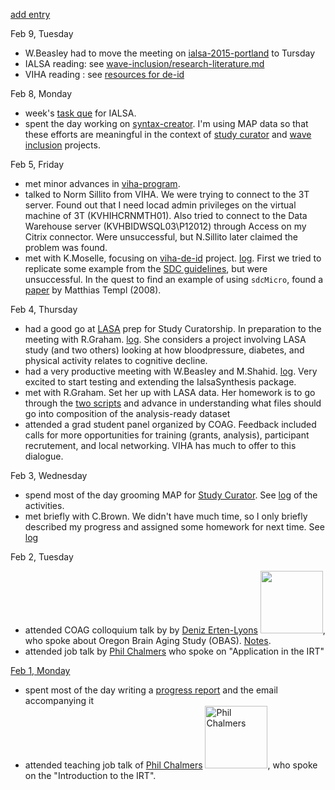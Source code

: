 [add entry](https://github.com/andkov/about/edit/master/2016/feb/README.md)

Feb 9, Tuesday
* W.Beasley had to move the meeting on [ialsa-2015-portland]() to Tursday
* IALSA reading: see [wave-inclusion/research-literature.md](https://github.com/IALSA/wave-inclusion/blob/master/research-literature.md)  
* VIHA reading : see [resources for de-id](https://github.com/IHACRU/viha-de-id/issues/2)  
  

Feb 8, Monday  
* week's [task que](https://github.com/andkov/about/blob/master/2016/feb/2016-02-15-progress-report.md) for IALSA.  
* spent the day working on [syntax-creator](https://github.com/IALSA/ialsa-2015-portland-stencil/issues/16). I'm using MAP data so that these efforts are meaningful in the context of [study curator](https://github.com/IALSA/ialsa-study-curator) and [wave inclusion](https://github.com/IALSA/wave-inclusion) projects.   

Feb 5, Friday
- met minor advances in [viha-program](https://github.com/IHACRU/viha-programs/tree/master/reports/04-how-old-relatesto-new).  
- talked to Norm Sillito from VIHA. We were trying to connect to the 3T server. Found out that I need locad admin privileges on the virtual machine of 3T (KVHIHCRNMTH01). Also tried to connect to the Data Warehouse server (KVHBIDWSQL03\P12012) through Access on my Citrix connector. Were unsuccessful, but N.Sillito later claimed the problem was found. 
- met with K.Moselle, focusing on  [viha-de-id](https://github.com/IHACRU/viha-de-id) project. [log](https://github.com/IHACRU/viha-de-id/issues/5). First we tried to replicate some example from the [SDC guidelines](https://cran.r-project.org/web/packages/sdcMicro/vignettes/sdc_guidelines.pdf), but were unsuccessful.  In the quest to find an example of using `sdcMicro`, found a [paper](http://www.tdp.cat/issues/tdp.a004a08.pdf) by Matthias Templ (2008).   

Feb 4, Thursday

- had a good go at [LASA](https://github.com/IALSA/LASA) prep for Study Curatorship. In preparation to the meeting with R.Graham. [log](https://github.com/IALSA/LASA/issues/5). She considers a project involving LASA study (and two others) looking at how bloodpressure, diabetes, and physical activity relates to cognitive decline.   
- had a very productive meeting with W.Beasley and M.Shahid. [log](https://github.com/IALSA/ialsa-2015-portland-stencil/issues/15). Very excited to start testing and extending the IalsaSynthesis package.
- met with R.Graham. Set her up with LASA data. Her homework is to go through the [two scripts](https://github.com/IALSA/LASA/tree/master/scripts/users/r-graham) and advance in understanding what files should go into composition of the analysis-ready dataset  
- attended a grad student panel organized by COAG. Feedback included calls for more opportunities for training  (grants, analysis), participant recrutement, and local networking. VIHA has much to offer to this dialogue. 

Feb 3, Wednesday  
- spend most of the day grooming MAP for [Study Curator](https://github.com/IALSA/ialsa-study-curator). See [log](https://github.com/IALSA/MAP/issues/16) of the activities.    
-  met briefly with C.Brown. We didn't have much time, so I only briefly described my progress and assigned some homework for next time. See [log](https://github.com/IALSA/MAP/issues/16)

Feb 2, Tuesday   
- attended COAG colloquium talk by by [Deniz Erten-Lyons](http://www.ohsu.edu/xd/research/centers-institutes/neurology/alzheimers/faculty-staff/erten-lyons.cfm) <img src="http://www.ohsu.edu/xd/research/centers-institutes/neurology/alzheimers/faculty-staff/images/Erten-Lyons-Headshot.jpg" width="100px">, who spoke about Oregon Brain Aging Study (OBAS). [Notes](https://github.com/andkov/about/blob/master/2016/feb/2016-02-02.md).  
- attended job talk by [Phil Chalmers](https://github.com/philchalmers) who spoke on "Application in the IRT"  

[Feb 1, Monday]()
- spent most of the day writing a [progress report](https://github.com/andkov/about/blob/master/2016/feb/2016-02-01-progress-report.md) and the email accompanying it
- attended teaching job talk of [Phil Chalmers](https://github.com/philchalmers) <img src="http://www.isryorku.ca/wp-content/uploads/bfi_thumb/Phil-Chalmers-mh7j5i1akqmhwb7zvbr0p4fpy042zleh6kcfu70bm8.png" alt="Phil Chalmers" width="100">, who spoke on the "Introduction to the IRT". 






